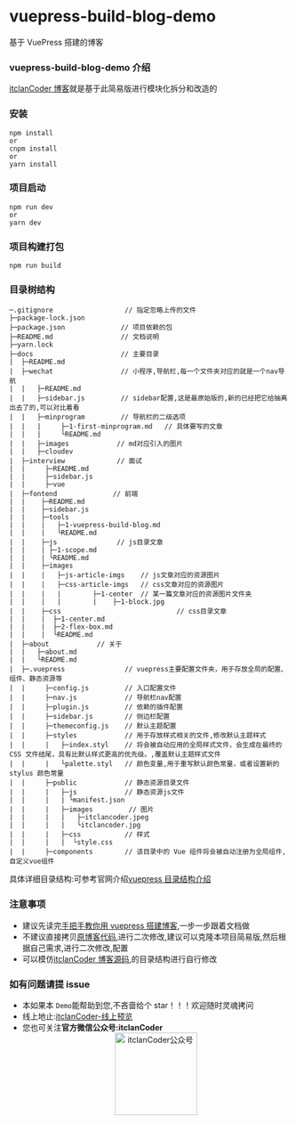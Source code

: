 # vuepress-build-blog-demo

基于 VuePress 搭建的博客

### vuepress-build-blog-demo 介绍

[itclanCoder 博客](http://doc.itclan.cn)就是基于此简易版进行模块化拆分和改造的

### 安装

```
npm install
or
cnpm install
or
yarn install
```
### 项目启动
```
npm run dev
or
yarn dev

```
### 项目构建打包
```
npm run build

```

### 目录树结构

```
─.gitignore                  // 指定忽略上传的文件
├─package-lock.json
├─package.json              // 项目依赖的包
├─README.md                 // 文档说明
├─yarn.lock
├─docs                      // 主要目录
|  ├─README.md
|  ├─wechat                 // 小程序,导航栏,每一个文件夹对应的就是一个nav导航
|  |   ├─README.md
|  |   ├─sidebar.js         // sidebar配置,这是最原始版的,新的已经把它给抽离出去了的,可以对比着看
|  |   ├─minprogram         // 导航栏的二级选项
|  |   |     ├─1-first-minprogram.md   // 具体要写的文章
|  |   |     └README.md
|  |   ├─images            // md对应引入的图片
|  |   ├─cloudev
|  ├─interview             // 面试
|  |     ├─README.md
|  |     ├─sidebar.js
|  |     ├─vue
|  ├─fontend              // 前端
|  |    ├─README.md
|  |    ├─sidebar.js
|  |    ├─tools
|  |    |   ├─1-vuepress-build-blog.md
|  |    |   └README.md
|  |    ├─js               // js目录文章
|  |    | ├─1-scope.md
|  |    | └README.md
|  |    ├─images
|  |    |   ├─js-article-imgs    // js文章对应的资源图片
|  |    |   ├─css-article-imgs   // css文章对应的资源图片
|  |    |   |        ├─1-center  // 某一篇文章对应的资源图片文件夹
|  |    |   |        |    ├─1-block.jpg
|  |    ├─css                             // css目录文章
|  |    |  ├─1-center.md
|  |    |  ├─2-flex-box.md
|  |    |  └README.md
|  ├─about            // 关于
|  |   ├─about.md
|  |   └README.md
|  ├─.vuepress               // vuepress主要配置文件夹，用于存放全局的配置、组件、静态资源等
|  |     ├─config.js         // 入口配置文件
|  |     ├─nav.js            // 导航栏nav配置
|  |     ├─plugin.js         // 依赖的插件配置
|  |     ├─sidebar.js        // 侧边栏配置
|  |     ├─themeconfig.js    // 默认主题配置
|  |     ├─styles            // 用于存放样式相关的文件,修改默认主题样式
|  |     |   ├─index.styl    // 将会被自动应用的全局样式文件，会生成在最终的 CSS 文件结尾，具有比默认样式更高的优先级。,覆盖默认主题样式文件
|  |     |   └palette.styl   // 颜色变量,用于重写默认颜色常量，或者设置新的 stylus 颜色常量
|  |     ├─public            // 静态资源目录文件
|  |     |   ├─js            // 静态资源js文件
|  |     |   | └manifest.json
|  |     |   ├─images         // 图片
|  |     |   |   ├─itclancoder.jpeg
|  |     |   |   └itclancoder.jpg
|  |     |   ├─css           // 样式
|  |     |   |  └style.css
|  |     ├─components        // 该目录中的 Vue 组件将会被自动注册为全局组件,自定义vue组件
```

具体详细目录结构:可参考官网介绍[vuepress 目录结构介绍](https://www.vuepress.cn/guide/directory-structure.html)

### 注意事项

- 建议先读完[手把手教你用 vuepress 搭建博客](http://doc.itclan.cn/fontend/tools/vuepress-build-blog.html),一步一步跟着文档做
- 不建议直接拷贝[原博客代码](https://github.com/itclanCode/blogcode),进行二次修改,建议可以克隆本项目简易版,然后根据自己需求,进行二次修改,配置
- 可以模仿[itclanCoder 博客源码](https://github.com/itclanCode/blogcode),的目录结构进行自行修改

### 如有问题请提 issue

- 本如果本 `Demo`能帮助到您,不吝啬给个 star！！！欢迎随时灵魂拷问
- 线上地止:[itclanCoder-线上预览](http://doc.itclan.cn)
- 您也可关注**官方微信公众号:itclanCoder**
  <div align="center">
  <img src="https://t1.picb.cc/uploads/2020/06/11/tIpk0j.jpg" width="148" height="148" alt="itclanCoder公众号" border="0">
  </div>
